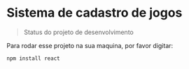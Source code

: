 <h1> Sistema de cadastro de jogos </h1>

>Status do projeto de desenvolvimento

Para rodar esse projeto na sua maquina, por favor digitar:

```
npm install react
```
